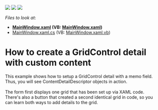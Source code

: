 <!-- default badges list -->
![](https://img.shields.io/endpoint?url=https://codecentral.devexpress.com/api/v1/VersionRange/128649261/13.1.4%2B)
[![](https://img.shields.io/badge/Open_in_DevExpress_Support_Center-FF7200?style=flat-square&logo=DevExpress&logoColor=white)](https://supportcenter.devexpress.com/ticket/details/T237942)
[![](https://img.shields.io/badge/📖_How_to_use_DevExpress_Examples-e9f6fc?style=flat-square)](https://docs.devexpress.com/GeneralInformation/403183)
<!-- default badges end -->
<!-- default file list -->
*Files to look at*:

* **[MainWindow.xaml](./CS/WpfApplication18/MainWindow.xaml) (VB: [MainWindow.xaml](./VB/WpfApplication18/MainWindow.xaml))**
* [MainWindow.xaml.cs](./CS/WpfApplication18/MainWindow.xaml.cs) (VB: [MainWindow.xaml.vb](./VB/WpfApplication18/MainWindow.xaml.vb))
<!-- default file list end -->
# How to create a GridControl detail with custom content


<p>This example shows how to setup a GridControl detail with a memo field. Thus, you will see ContentDetailDescriptor objects in action.<br /><br />The form first displays one grid that has been set up via XAML code. There's also a button that created a second identical grid in code, so you can learn both ways to add details to the grid.</p>

<br/>



